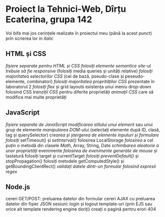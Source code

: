 # **Proiect la Tehnici-Web, Dîrțu Ecaterina, grupa 142**

Voi bifa mai jos cerințele realizate în proiectul meu (până la acest punct) prin scrierea lor in *italic*

## HTML și CSS

*fișiere separate pentru HTML și CSS*
*folosiți* *elemente* *semantice*
*site-ul* *trebuie* *să* *fie* *responsive* (folosiți media queries și unități relative)
*folosiți* *majoritatea* *selectorilor* *CSS* (cei de bază, pseudo-clase și peseudo-elemente, combinatori)
*folosiți* *majoritatea* *proprităților* *CSS* prezentate în laboratorul 2
*folosiți* *flex* și grid layouts
existența unui meniu drop-down folosind CSS
*tranziții* *CSS* pentru diferite proprietăți
*animații* *CSS* care să modifice mai multe proprietăți

## JavaScript

*fișiere* *separate* *de* *JavaScript*
*modificarea* *stilului* *unui* *element* sau unui grup de elemente
*manipularea* *DOM-ului* (selectați elemente după ID, clasă, tag și querySelector)
*crearea* *și* *ștergerea* *de* *elemente*
*inputuri* *și* *formulare*
*folosiți* setTimeout() și *setInterval()*
folosirea LocalStorage
*folosirea* a cel puțin o metodă din clasele *Math*, Array, String, Date
*schimbarea* *aleatorie* *a* *unor* *proprietăți*
evenimente
         *folosirea* *de* *evenimente* *generate* *de* *mouse* și tastatură
         folosiți target și currentTarget
         *folosiți* *preventDefault()* și stopPropagation()
folosiți metodele getComputedStyle() și getBoundingClientRect()
*validați* *datele* *dintr-un* *formular* *folosind* *expresii* *regex*

## Node.js

cereri GET/POST: preluarea datelor din formular
cereri AJAX cu preluarea datelor din fișier JSON
sesiuni: login și logout
template-uri (prin EJS sau orice alt template rendering engine doriți)
creați o pagină pentru erori 404
